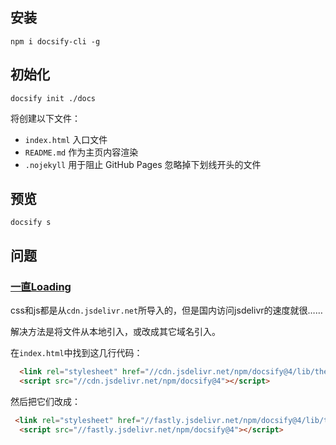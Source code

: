 ## 安装

```
npm i docsify-cli -g
```

## 初始化

```
docsify init ./docs
```

将创建以下文件：

- `index.html` 入口文件
- `README.md` 作为主页内容渲染
- `.nojekyll` 用于阻止 GitHub Pages 忽略掉下划线开头的文件

## 预览

```
docsify s
```

## 问题

### [一直Loading](https://zhuanlan.zhihu.com/p/663807103)

css和js都是从`cdn.jsdelivr.net`所导入的，但是国内访问jsdelivr的速度就很……

解决方法是将文件从本地引入，或改成其它域名引入。

在`index.html`中找到这几行代码：

```html
  <link rel="stylesheet" href="//cdn.jsdelivr.net/npm/docsify@4/lib/themes/vue.css">
  <script src="//cdn.jsdelivr.net/npm/docsify@4"></script>
```

然后把它们改成：

```html
 <link rel="stylesheet" href="//fastly.jsdelivr.net/npm/docsify@4/lib/themes/vue.css">
  <script src="//fastly.jsdelivr.net/npm/docsify@4"></script>
```

